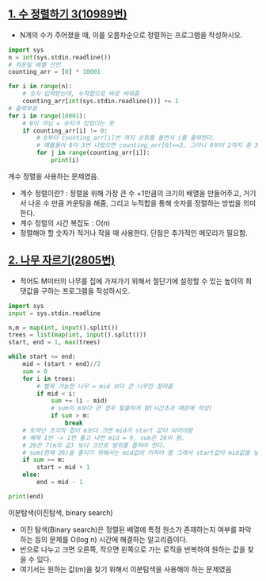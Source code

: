 ## [1. 수 정렬하기 3(10989번)](https://www.acmicpc.net/problem/10989)
- N개의 수가 주어졌을 때, 이를 오름차순으로 정렬하는 프로그램을 작성하시오.
```python
import sys
n = int(sys.stdin.readline())
# 카운팅 배열 선언
counting_arr = [0] * 10001

for i in range(n):
    # 숫자 입력받는데, 누적합으로 바로 바꿔줌
    counting_arr[int(sys.stdin.readline())] += 1
# 출력부분 
for i in range(10001):
    # 0이 아님 = 숫자가 있었다는 뜻
    if counting_arr[i] != 0:
        # 0부터 counting_arr[i]번 까지 순회를 돌면서 i를 출력한다.
        # 예를들어 0이 3번 나왔으면 counting_arr[0]==3, 그러니 0부터 2까지 총 3번을 돌며 0을 출력한다.
        for j in range(counting_arr[i]):
            print(i)

```
계수 정렬을 사용하는 문제였음.  
- 계수 정렬이란? : 정렬을 위해 가장 큰 수 +1만큼의 크기의 배열을 만들어주고, 거기서 나온 수 만큼 카운팅을 해줌, 그리고 누적합을 통해 숫자를 정렬하는 방법을 의미한다.  
- 계수 정렬의 시간 복잡도 : O(n)
- 정렬해야 할 숫자가 적거나 작을 때 사용한다. 단점은 추가적인 메모리가 필요함.


## [2. 나무 자르기(2805번)](https://www.acmicpc.net/problem/2805번)
- 적어도 M미터의 나무를 집에 가져가기 위해서 절단기에 설정할 수 있는 높이의 최댓값을 구하는 프로그램을 작성하시오.
```python
import sys
input = sys.stdin.readline

n,m = map(int, input().split())
trees = list(map(int, input().split()))
start, end = 1, max(trees)

while start <= end:
    mid = (start + end)//2
    sum = 0
    for i in trees:
        # 벌목 가능한 나무 = mid 보다 큰 나무만 잘라줌
        if mid < i:
            sum += (i - mid)
            # sum이 m보다 큰 경우 탈출하게 함(시간초과 때문에 작성)
            if sum > m:
                break
    # 토막난 조각의 합이 m보다 크면 mid가 start 값이 되어야함
    # 예제 1번 -> 1번 돌고 나면 mid = 9, sum은 26이 됨.
    # 26은 7(m의 값) 보다 크므로 범위를 좁혀야 한다.
    # sum(현재 26)을 줄이기 위해서는 mid값이 커져야 함 그래서 start값이 mid값을 넣어준다.
    if sum >= m:
        start = mid + 1
    else:
        end = mid - 1

print(end)

```
이분탐색(이진탐색, binary search)
- 이진 탐색(Binary search)은 정렬된 배열에 특정 원소가 존재하는지 여부를 파악하는 등의 문제를 O(log n) 시간에 해결하는 알고리즘이다.
- 반으로 나누고 크면 오른쪽, 작으면 왼쪽으로 가는 로직을 반복하여 원하는 값을 찾을 수 있다.
- 여기서는 원하는 값(m)을 찾기 위해서 이분탐색을 사용해야 하는 문제였음